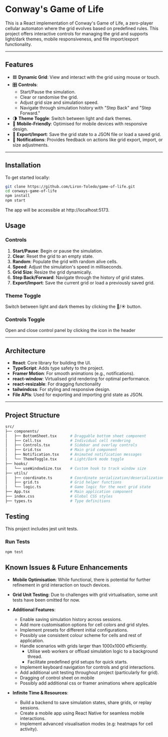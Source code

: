 # Conway's Game of Life

This is a React implementation of Conway's Game of Life, a zero-player cellular automaton where the grid evolves based on predefined rules. This project offers interactive controls for managing the grid and supports light/dark themes, mobile responsiveness, and file import/export functionality.

---

## Features

- 🟦 **Dynamic Grid**: View and interact with the grid using mouse or touch.
- 🎛️ **Controls**:
  - Start/Pause the simulation.
  - Clear or randomise the grid.
  - Adjust grid size and simulation speed.
  - Navigate through simulation history with "Step Back" and "Step Forward."
- 🌗 **Theme Toggle**: Switch between light and dark themes.
- 📱 **Mobile-Friendly**: Optimised for mobile devices with responsive design.
- 📁 **Export/Import**: Save the grid state to a JSON file or load a saved grid.
- 🔔 **Notifications**: Provides feedback on actions like grid export, import, or size adjustments.

---

## Installation

To get started locally:

   ```bash
   git clone https://github.com/Liron-Toledo/game-of-life.git
   cd conways-game-of-life
   npm install
   npm start
   ```
The app will be accessible at http://localhost:5173.

## Usage

### Controls
1. **Start/Pause**: Begin or pause the simulation.
2. **Clear**: Reset the grid to an empty state.
3. **Random**: Populate the grid with random alive cells.
4. **Speed**: Adjust the simulation's speed in milliseconds.
5. **Grid Size**: Resize the grid dynamically.
6. **Step Back/Forward**: Navigate through the history of grid states.
7. **Export/Import**: Save the current grid or load a previously saved grid.

### Theme Toggle
Switch between light and dark themes by clicking the 🌙/☀️ button.

### Controls Toggle
Open and close control panel by clicking the icon in the header

---

## Architecture

- **React**: Core library for building the UI.
- **TypeScript**: Adds type safety to the project.
- **Framer Motion**: For smooth animations (e.g., notifications).
- **react-window**: Virtualised grid rendering for optimal performance.
- **react-resizable**: For dragging functionality
- **tailwindcss**: For styling and responsive design.
- **File APIs**: Used for exporting and importing grid state as JSON.

---

## Project Structure

```bash
src/
├── components/
│   ├── BottomSheet.tsx      # Draggable bottom sheet component
│   ├── Cell.tsx             # Individual cell rendering
│   ├── Controls.tsx         # Sidebar and overlay controls
│   ├── Grid.tsx             # Main grid component
│   ├── Notification.tsx     # Animated notification messages
│   └── ThemeToggle.tsx      # Light/Dark mode toggle
├── hooks/
│   └── useWindowSize.tsx    # Custom hook to track window size
├── utils/
│   ├── coordinate.ts        # Coordinate serialization/deserialization
│   ├── grid.ts              # Grid helper functions
│   └── logic.ts             # Game logic for the next grid state
├── App.tsx                  # Main application component
├── index.css                # Global CSS styles
├── types.ts                 # Type definitions
```

## Testing

This project includes jest unit tests.

### Run Tests

```bash
npm test
```

## Known Issues & Future Enhancements

- **Mobile Optimisation**: While functional, there is potential for further refinement in grid interaction on touch devices.
- **Grid Unit Testing**: Due to challenges with grid virtualisation, some unit tests have been omitted for now.

- **Additional Features**:
  - Enable saving simulation history across sessions.
  - Add more customisation options for cell colors and grid styles.
  - Implement presets for different initial configurations.
  - Possibly use consistent colour scheme for cells and rest of application.
  - Handle scenarios with grids larger than 1000x1000 efficiently.
	- Utilise web workers or offload simulation logic to a background thread.
	- Facilitate predefined grid setups for quick starts.
  - Implement keyboard navigation for controls and grid interactions.
  - Add additional unit testing throughout project (particularly for grid).
  - Dragging of control sheet on mobile
  - Possibly add additional css or framer animations where applicable
- **Infinite Time & Resources**:
  - Build a backend to save simulation states, share grids, or replay sessions.
  - Create a mobile app using React Native for seamless mobile interactions.
  - Implement advanced visualisation modes (e.g: heatmaps for cell activity).
